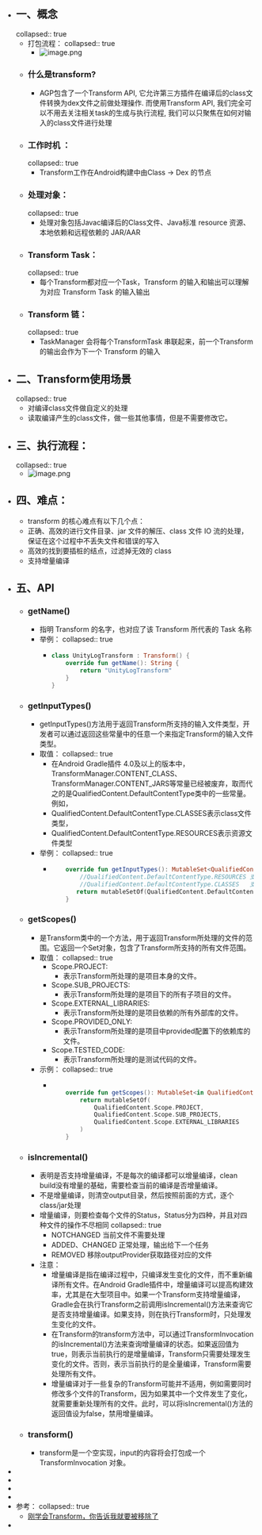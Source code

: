- ## 一、概念
  collapsed:: true
	- 打包流程：
	  collapsed:: true
		- ![image.png](../assets/image_1678693760387_0.png)
	- ### 什么是transform?
		- AGP包含了一个Transform API, 它允许第三方插件在编译后的class文件转换为dex文件之前做处理操作. 而使用Transform API, 我们完全可以不用去关注相关task的生成与执行流程, 我们可以只聚焦在如何对输入的class文件进行处理
	- ### 工作时机 ：
	  collapsed:: true
		- Transform工作在Android构建中由Class → Dex 的节点
	- ### 处理对象：
	  collapsed:: true
		- 处理对象包括Javac编译后的Class文件、Java标准 resource 资源、本地依赖和远程依赖的 JAR/AAR
	- ### Transform Task：
	  collapsed:: true
		- 每个Transform都对应一个Task，Transform 的输入和输出可以理解为对应 Transform Task 的输入输出
	- ### Transform 链：
	  collapsed:: true
		- TaskManager 会将每个TransformTask 串联起来，前一个Transform的输出会作为下一个 Transform 的输入
- ## 二、Transform使用场景
  collapsed:: true
	- 对编译class文件做自定义的处理
	- 读取编译产生的class文件，做一些其他事情，但是不需要修改它。
- ## 三、执行流程：
  collapsed:: true
	- ![image.png](../assets/image_1678694029928_0.png)
- ## 四、难点：
	- transform 的核心难点有以下几个点：
	- 正确、高效的进行文件目录、jar 文件的解压、class 文件 IO 流的处理，保证在这个过程中不丢失文件和错误的写入
	- 高效的找到要插桩的结点，过滤掉无效的 class
	- 支持增量编译
- ## 五、API
	- ### getName()
		- 指明 Transform 的名字，也对应了该 Transform 所代表的 Task 名称
		- 举例：
		  collapsed:: true
			- ```kotlin
			  class UnityLogTransform : Transform() {
			      override fun getName(): String {
			          return "UnityLogTransform"
			      }
			  }
			  ```
	- ### getInputTypes()
		- getInputTypes()方法用于返回Transform所支持的输入文件类型，开发者可以通过返回这些常量中的任意一个来指定Transform的输入文件类型。
		- 取值：
		  collapsed:: true
			- 在Android Gradle插件 4.0及以上的版本中，TransformManager.CONTENT_CLASS、TransformManager.CONTENT_JARS等常量已经被废弃，取而代之的是QualifiedContent.DefaultContentType类中的一些常量。例如，
			- QualifiedContent.DefaultContentType.CLASSES表示class文件类型，
			- QualifiedContent.DefaultContentType.RESOURCES表示资源文件类型
		- 举例：
		  collapsed:: true
			- ```kotlin
			      override fun getInputTypes(): MutableSet<QualifiedContent.ContentType> {
			          //QualifiedContent.DefaultContentType.RESOURCES 支持资源输入类型
			          //QualifiedContent.DefaultContentType.CLASSES   支持class类型
			         return mutableSetOf(QualifiedContent.DefaultContentType.CLASSES)
			      }
			  ```
	- ### getScopes()
		- 是Transform类中的一个方法，用于返回Transform所处理的文件的范围。它返回一个Set对象，包含了Transform所支持的所有文件范围。
		- 取值：
		  collapsed:: true
			- Scope.PROJECT:
				- 表示Transform所处理的是项目本身的文件。
			- Scope.SUB_PROJECTS:
				- 表示Transform所处理的是项目下的所有子项目的文件。
			- Scope.EXTERNAL_LIBRARIES:
				- 表示Transform所处理的是项目依赖的所有外部库的文件。
			- Scope.PROVIDED_ONLY:
				- 表示Transform所处理的是项目中provided配置下的依赖库的文件。
			- Scope.TESTED_CODE:
				- 表示Transform所处理的是测试代码的文件。
		- 示例：
		  collapsed:: true
			- ```kotlin
			  
			      override fun getScopes(): MutableSet<in QualifiedContent.Scope> {
			          return mutableSetOf(
			              QualifiedContent.Scope.PROJECT, 
			              QualifiedContent.Scope.SUB_PROJECTS,
			              QualifiedContent.Scope.EXTERNAL_LIBRARIES
			          )
			      }
			  ```
	- ### isIncremental()
		- 表明是否支持增量编译，不是每次的编译都可以增量编译，clean build没有增量的基础，需要检查当前的编译是否增量编译。
		- 不是增量编译，则清空output目录，然后按照前面的方式，逐个class/jar处理
		- 增量编译，则要检查每个文件的Status，Status分为四种，并且对四种文件的操作不尽相同
		  collapsed:: true
			- NOTCHANGED 当前文件不需要处理
			- ADDED、CHANGED 正常处理，输出给下一个任务
			- REMOVED 移除outputProvider获取路径对应的文件
		- 注意：
			- 增量编译是指在编译过程中，只编译发生变化的文件，而不重新编译所有文件。在Android Gradle插件中，增量编译可以提高构建效率，尤其是在大型项目中。如果一个Transform支持增量编译，Gradle会在执行Transform之前调用isIncremental()方法来查询它是否支持增量编译。如果支持，则在执行Transform时，只处理发生变化的文件。
			- 在Transform的transform方法中，可以通过TransformInvocation的isIncremental()方法来查询增量编译的状态。如果返回值为true，则表示当前执行的是增量编译，Transform只需要处理发生变化的文件。否则，表示当前执行的是全量编译，Transform需要处理所有文件。
			- 增量编译对于一些复杂的Transform可能并不适用，例如需要同时修改多个文件的Transform，因为如果其中一个文件发生了变化，就需要重新处理所有的文件。此时，可以将isIncremental()方法的返回值设为false，禁用增量编译。
	- ### transform()
		- transform是一个空实现，input的内容将会打包成一个 TransformInvocation 对象。
-
-
-
-
- 参考：
  collapsed:: true
	- [刚学会Transform，你告诉我就要被移除了](https://juejin.cn/post/7114863832954044446)
-